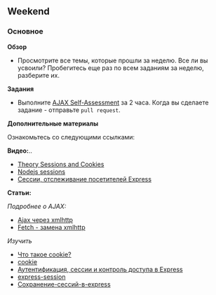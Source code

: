 ## Weekend

### Основное

**Обзор**

- Просмотрите все темы, которые прошли за неделю. Все ли вы усвоили? Пробегитесь еще раз по всем заданиям за неделю, разберите их.

**Задания**

- Выполните [AJAX Self-Assessment](../../../../self-assessment-ajax-horses) за 2 часа. Когда вы сделаете задание - отправьте `pull request`.

**Дополнительные материалы**

Ознакомьтесь со следующими ссылками:

**Видео:**..
- [Theory Sessions and Cookies](https://www.youtube.com/watch?v=64veb6tKTm0)
- [Nodejs sessions](https://www.youtube.com/watch?v=JOaa18wd4ng)
- [Сессии, отслеживание посетителей Express](https://www.youtube.com/watch?v=X3xy6uh8rcI)

**Статьи:**

*Подробнее о AJAX:*
- [Ajax через xmlhttp](https://learn.javascript.ru/ajax-xmlhttprequest)
- [Fetch - замена xmlhttp](https://learn.javascript.ru/fetch)

*Изучить*
- [Что такое cookie?](https://ruseller.com/lessons.php?id=593)
- [cookie](https://learn.javascript.ru/cookie)
- [Аутентификация, сессии и контроль доступа в Express](https://nodeguide.ru/doc/dailyjs-nodepad/node-tutorial-5/)
- [express-session](https://www.npmjs.com/package/express-session)
- [Сохранение-сессий-в-express](https://ru.stackoverflow.com/questions/356045/%D0%A1%D0%BE%D1%85%D1%80%D0%B0%D0%BD%D0%B5%D0%BD%D0%B8%D0%B5-%D1%81%D0%B5%D1%81%D1%81%D0%B8%D0%B9-%D0%B2-express)
